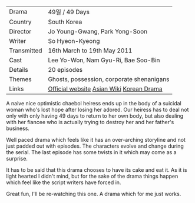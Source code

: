 | | |
|-|-|
Drama|49&#51068; / 49 Days
Country|South Korea
Director|Jo Young-Gwang, Park Yong-Soon
Writer|So Hyeon-Kyeong
Transmitted|16th March to 19th May 2011
Cast|Lee Yo-Won, Nam Gyu-Ri, Bae Soo-Bin
Details|20 episodes
Themes|Ghosts, possession, corporate shenanigans
Links|[Official website](https://programs.sbs.co.kr/drama/49days/about/51832/) [Asian Wiki](http://asianwiki.com/49_Days_-_Korean_Drama) [Korean Drama](https://www.koreandrama.org/49-days/)

A naive nice optimistic chaebol heiress ends up in the body of
a suicidal woman who's lost hope after losing her adored.
Our heiress has to deal not only with only having 49 days to return to her own
body, but also dealing with her fiancee who is actually trying to destroy
her and her father's business.

Well paced drama which feels like it has an over-arching storyline
and not just padded out with episodes. The characters evolve and
change during the serial. The last episode has some twists in it
which may come as a surprise.

It has to be said that this drama chooses to have its cake and
eat it. As it is light hearted I didn't mind, but
for the sake of the drama things happen which feel like the
script writers have forced in.

Great fun, I'll be re-watching this one. A drama which for me
just works.